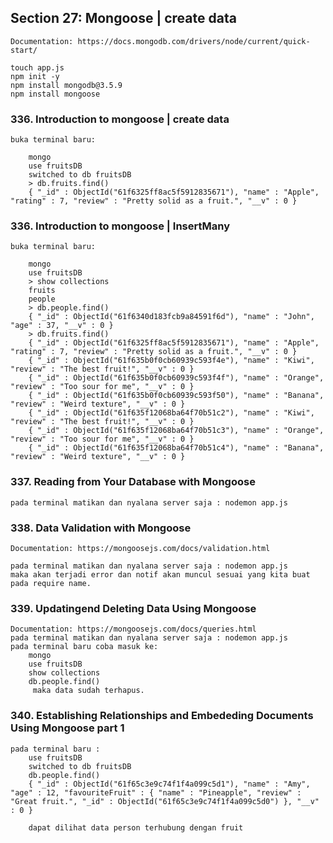 ## Section 27: Mongoose | create data

    Documentation: https://docs.mongodb.com/drivers/node/current/quick-start/

    touch app.js
    npm init -y
    npm install mongodb@3.5.9
    npm install mongoose

### 336. Introduction to mongoose | create data

    buka terminal baru:

        mongo
        use fruitsDB
        switched to db fruitsDB
        > db.fruits.find()
        { "_id" : ObjectId("61f6325ff8ac5f5912835671"), "name" : "Apple", "rating" : 7, "review" : "Pretty solid as a fruit.", "__v" : 0 }

### 336. Introduction to mongoose | InsertMany

    buka terminal baru:

        mongo
        use fruitsDB
        > show collections
        fruits
        people
        > db.people.find()
        { "_id" : ObjectId("61f6340d183fcb9a84591f6d"), "name" : "John", "age" : 37, "__v" : 0 }
        > db.fruits.find()
        { "_id" : ObjectId("61f6325ff8ac5f5912835671"), "name" : "Apple", "rating" : 7, "review" : "Pretty solid as a fruit.", "__v" : 0 }
        { "_id" : ObjectId("61f635b0f0cb60939c593f4e"), "name" : "Kiwi", "review" : "The best fruit!", "__v" : 0 }
        { "_id" : ObjectId("61f635b0f0cb60939c593f4f"), "name" : "Orange", "review" : "Too sour for me", "__v" : 0 }
        { "_id" : ObjectId("61f635b0f0cb60939c593f50"), "name" : "Banana", "review" : "Weird texture", "__v" : 0 }
        { "_id" : ObjectId("61f635f12068ba64f70b51c2"), "name" : "Kiwi", "review" : "The best fruit!", "__v" : 0 }
        { "_id" : ObjectId("61f635f12068ba64f70b51c3"), "name" : "Orange", "review" : "Too sour for me", "__v" : 0 }
        { "_id" : ObjectId("61f635f12068ba64f70b51c4"), "name" : "Banana", "review" : "Weird texture", "__v" : 0 }

### 337. Reading from Your Database with Mongoose

    pada terminal matikan dan nyalana server saja : nodemon app.js

### 338. Data Validation with Mongoose

    Documentation: https://mongoosejs.com/docs/validation.html

    pada terminal matikan dan nyalana server saja : nodemon app.js
    maka akan terjadi error dan notif akan muncul sesuai yang kita buat pada require name.

### 339. Updatingend Deleting Data Using Mongoose

    Documentation: https://mongoosejs.com/docs/queries.html
    pada terminal matikan dan nyalana server saja : nodemon app.js
    pada terminal baru coba masuk ke:
        mongo
        use fruitsDB
        show collections
        db.people.find()
         maka data sudah terhapus.

### 340. Establishing Relationships and Embededing Documents Using Mongoose part 1

    pada terminal baru :
        use fruitsDB
        switched to db fruitsDB
        db.people.find()
        { "_id" : ObjectId("61f65c3e9c74f1f4a099c5d1"), "name" : "Amy", "age" : 12, "favouriteFruit" : { "name" : "Pineapple", "review" : "Great fruit.", "_id" : ObjectId("61f65c3e9c74f1f4a099c5d0") }, "__v" : 0 }

        dapat dilihat data person terhubung dengan fruit
